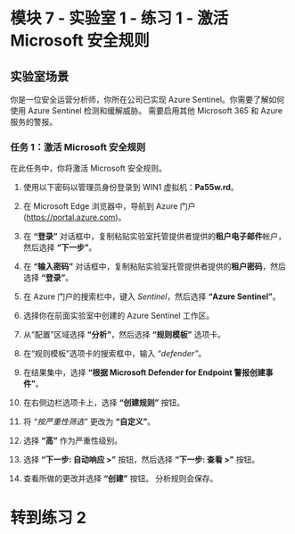 # 模块 7 - 实验室 1 - 练习 1 - 激活 Microsoft 安全规则

## 实验室场景

你是一位安全运营分析师，你所在公司已实现 Azure Sentinel。你需要了解如何使用 Azure Sentinel 检测和缓解威胁。  需要启用其他 Microsoft 365 和 Azure 服务的警报。  

### 任务 1：激活 Microsoft 安全规则

在此任务中，你将激活 Microsoft 安全规则。

1. 使用以下密码以管理员身份登录到 WIN1 虚拟机：**Pa55w.rd**。  

2. 在 Microsoft Edge 浏览器中，导航到 Azure 门户 (https://portal.azure.com)。

3. 在 **“登录”** 对话框中，复制粘贴实验室托管提供者提供的**租户电子邮件**帐户，然后选择 **“下一步”**。

4. 在 **“输入密码”** 对话框中，复制粘贴实验室托管提供者提供的**租户密码**，然后选择 **“登录”**。

5. 在 Azure 门户的搜索栏中，键入 *Sentinel*，然后选择 **“Azure Sentinel”**。

6. 选择你在前面实验室中创建的 Azure Sentinel 工作区。

7. 从“配置”区域选择 **“分析”**，然后选择 **“规则模板”** 选项卡。

8. 在“规则模板”选项卡的搜索框中，输入 *“defender”*。

9. 在结果集中，选择 **“根据 Microsoft Defender for Endpoint 警报创建事件”**。 

10. 在右侧边栏选项卡上，选择 **“创建规则”** 按钮。

11. 将 *“按严重性筛选”* 更改为 **“自定义”**。

12. 选择 **“高”** 作为严重性级别。

13. 选择 **“下一步: 自动响应 >”** 按钮，然后选择 **“下一步: 查看 >”** 按钮。

14. 查看所做的更改并选择 **“创建”** 按钮。  分析规则会保存。

# 转到练习 2
